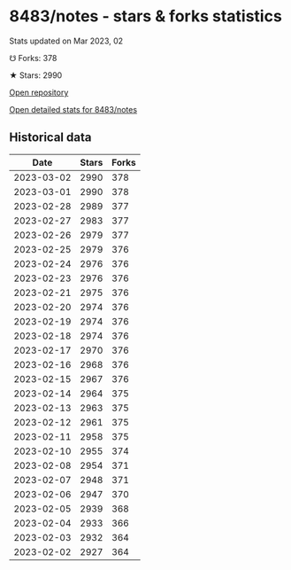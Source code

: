 # 8483/notes - stars & forks statistics

Stats updated on Mar 2023, 02

☋ Forks: 378

★ Stars: 2990

[Open repository](https://github.com/8483/notes)

[Open detailed stats for 8483/notes](https://reviewgithub.com/rep/8483/notes)

## Historical data
| Date | Stars | Forks |
|------|-------|-------|
| 2023-03-02 | 2990 | 378 | 
| 2023-03-01 | 2990 | 378 | 
| 2023-02-28 | 2989 | 377 | 
| 2023-02-27 | 2983 | 377 | 
| 2023-02-26 | 2979 | 377 | 
| 2023-02-25 | 2979 | 376 | 
| 2023-02-24 | 2976 | 376 | 
| 2023-02-23 | 2976 | 376 | 
| 2023-02-21 | 2975 | 376 | 
| 2023-02-20 | 2974 | 376 | 
| 2023-02-19 | 2974 | 376 | 
| 2023-02-18 | 2974 | 376 | 
| 2023-02-17 | 2970 | 376 | 
| 2023-02-16 | 2968 | 376 | 
| 2023-02-15 | 2967 | 376 | 
| 2023-02-14 | 2964 | 375 | 
| 2023-02-13 | 2963 | 375 | 
| 2023-02-12 | 2961 | 375 | 
| 2023-02-11 | 2958 | 375 | 
| 2023-02-10 | 2955 | 374 | 
| 2023-02-08 | 2954 | 371 | 
| 2023-02-07 | 2948 | 371 | 
| 2023-02-06 | 2947 | 370 | 
| 2023-02-05 | 2939 | 368 | 
| 2023-02-04 | 2933 | 366 | 
| 2023-02-03 | 2932 | 364 | 
| 2023-02-02 | 2927 | 364 | 

